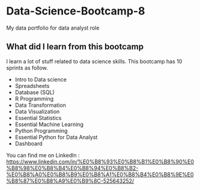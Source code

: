 # Data-Science-Bootcamp-8
My data portfolio for data analyst role

## What did I learn from this bootcamp

I learn a lot of stuff related to data science skills. This bootcamp has 10 sprints as follow.

- Intro to Data science
- Spreadsheets
- Database (SQL)
- R Programming
- Data Transformation
- Data Visualization
- Essential Statistics
- Essential Machine Learning
- Python Programming
- Essential Python for Data Analyst
- Dashboard

You can find me on LinkedIn : https://www.linkedin.com/in/%E0%B8%93%E0%B8%B1%E0%B8%90%E0%B8%98%E0%B8%B4%E0%B8%94%E0%B8%B2-%E0%B8%A0%E0%B8%B9%E0%B8%A1%E0%B8%B4%E0%B8%9E%E0%B8%87%E0%B8%A9%E0%B9%8C-525643252/
